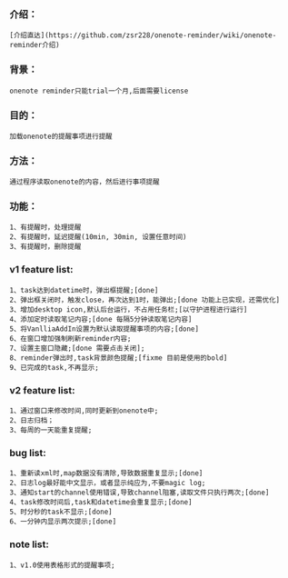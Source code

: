 ### 介绍：
    [介绍直达](https://github.com/zsr228/onenote-reminder/wiki/onenote-reminder介绍)
### 背景：
	onenote reminder只能trial一个月,后面需要license
### 目的：
	加载onenote的提醒事项进行提醒
### 方法：
	通过程序读取onenote的内容，然后进行事项提醒
### 功能：
	1、有提醒时，处理提醒
	2、有提醒时，延迟提醒(10min, 30min, 设置任意时间)
	3、有提醒时，删除提醒
	
	
### v1 feature list:   
    1、task达到datetime时，弹出框提醒;[done]   
    2、弹出框关闭时，触发close，再次达到1时，能弹出;[done 功能上已实现，还需优化]   
    3、增加desktop icon,默认后台运行，不占用任务栏;[以守护进程进行运行]
    4、添加定时读取笔记内容;[done 每隔5分钟读取笔记内容]
    5、将VanlliaAddIn设置为默认读取提醒事项的内容;[done]   
    6、在窗口增加强制刷新reminder内容;   
    7、设置主窗口隐藏;[done 需要点击关闭];   
    8、reminder弹出时,task背景颜色提醒;[fixme 目前是使用的bold]   
    9、已完成的task,不再显示;   


### v2 feature list:
    1、通过窗口来修改时间,同时更新到onenote中;   
    2、日志归档；   
    3、每周的一天能重复提醒;   

### bug list:
    1、重新读xml时,map数据没有清除,导致数据重复显示;[done]   
    2、日志log最好能中文显示，或者显示纯应为,不要magic log;   
    3、通知start的channel使用错误,导致channel阻塞,读取文件只执行两次;[done]   
    4、task修改时间后,task和datetime会重复显示;[done]   
    5、时分秒的task不显示;[done]   
    6、一分钟内显示两次提示;[done]   

### note list:
    1、v1.0使用表格形式的提醒事项;